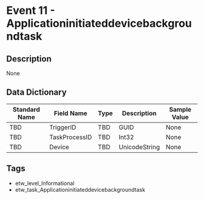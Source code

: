 # Event 11 - Applicationinitiateddevicebackgroundtask

## Description
None

## Data Dictionary
|Standard Name|Field Name|Type|Description|Sample Value|
|---|---|---|---|---|
|TBD|TriggerID|TBD|GUID|None|None|
|TBD|TaskProcessID|TBD|Int32|None|None|
|TBD|Device|TBD|UnicodeString|None|None|

## Tags
* etw_level_Informational
* etw_task_Applicationinitiateddevicebackgroundtask